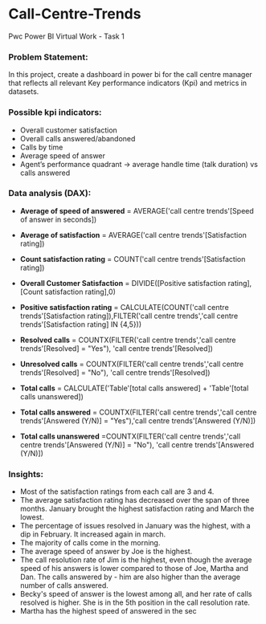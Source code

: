 # Call-Centre-Trends
Pwc Power BI Virtual Work - Task 1
### **Problem Statement:**
In this project, create a dashboard in power bi for the call centre manager that reflects all relevant Key performance indicators (Kpi) and metrics in datasets.

### **Possible kpi indicators:**
* Overall customer satisfaction
* Overall calls answered/abandoned
* Calls by time
* Average speed of answer
* Agent’s performance quadrant -> average handle time (talk duration) vs calls answered

### **Data analysis (DAX):**
* **Average of speed of answered** = AVERAGE('call centre trends'[Speed of answer in seconds])

* **Average of satisfaction** = AVERAGE('call centre trends'[Satisfaction rating])

* **Count satisfaction rating** = COUNT('call centre trends'[Satisfaction rating])

* **Overall Customer Satisfaction** = DIVIDE([Positive satisfaction rating],[Count satisfaction rating],0)

* **Positive satisfaction rating** = CALCULATE(COUNT('call centre trends'[Satisfaction rating]),FILTER('call centre trends','call centre trends'[Satisfaction rating] IN {4,5}))

* **Resolved calls** = COUNTX(FILTER('call centre trends','call centre trends'[Resolved] = "Yes"), 'call centre trends'[Resolved])

* **Unresolved calls** = COUNTX(FILTER('call centre trends','call centre trends'[Resolved] = "No"), 'call centre trends'[Resolved])

* **Total calls** = CALCULATE('Table'[total calls answered] + 'Table'[total calls unanswered])

* **Total calls answered** = COUNTX(FILTER('call centre trends','call centre trends'[Answered (Y/N)] = "Yes"),'call centre trends'[Answered (Y/N)])

* **Total calls unanswered** =COUNTX(FILTER('call centre trends','call centre trends'[Answered (Y/N)] = "No"), 'call centre trends'[Answered (Y/N)])


### **Insights:** 
* Most of the satisfaction ratings from each call are 3 and 4.
* The average satisfaction rating has decreased over the span of three months. January brought the highest satisfaction rating and March the lowest.
* The percentage of issues resolved in January was the highest, with a dip in February. It increased again in march.
* The majority of calls come in the morning.
* The average speed of answer by Joe is the highest.
* The call resolution rate of Jim is the highest, even though the average speed of his answers is lower compared to those of Joe, Martha and Dan. The calls answered by - him are also higher than the average number of calls answered.
* Becky's speed of answer is the lowest among all, and her rate of calls resolved is higher. She is in the 5th position in the call resolution rate.
* Martha has the highest speed of answered in the sec

